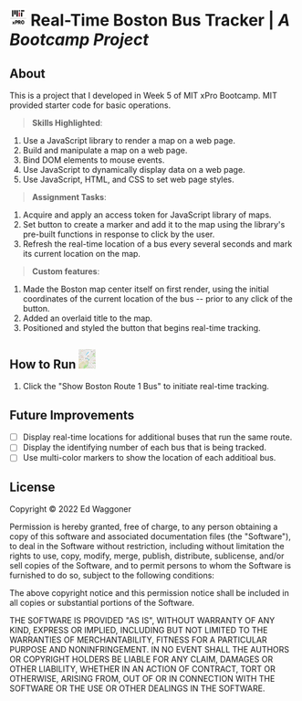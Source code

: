# <img src='https://github.com/edwaggoner/real-time-bus-tracker/blob/main/MIT-xPRO-vertical-logo.png' alt='MIT xPro logo' width='30'> Real-Time Boston Bus Tracker | *A Bootcamp Project*

## About
This is a project that I developed in Week 5 of MIT xPro Bootcamp. MIT provided starter code for basic operations.

>**Skills Highlighted**:
1. Use a JavaScript library to render a map on a web page.
2. Build and manipulate a map on a web page.
3. Bind DOM elements to mouse events.
4. Use JavaScript to dynamically display data on a web page.
5. Use JavaScript, HTML, and CSS to set web page styles.

>**Assignment Tasks**:
1. Acquire and apply an access token for JavaScript library of maps.
2. Set button to create a marker and add it to the map using the library's pre-built functions in response to click by the user.
3. Refresh the real-time location of a bus every several seconds and mark its current location on the map.

>**Custom features**:
1. Made the Boston map center itself on first render, using the initial coordinates of the current location of the bus -- prior to any click of the button.
2. Added an overlaid title to the map.
3. Positioned and styled the button that begins real-time tracking.

## How to Run <img src='https://github.com/edwaggoner/real-time-bus-tracker/blob/main/Real-time-bus-tracker-logo2.png' alt='Bus Tracker logo' width='30'>
1. Click the "Show Boston Route 1 Bus" to initiate real-time tracking.

## Future Improvements
- [ ] Display real-time locations for additional buses that run the same route.
- [ ] Display the identifying number of each bus that is being tracked.
- [ ] Use multi-color markers to show the location of each additioal bus. 

## License

Copyright © 2022 Ed Waggoner

Permission is hereby granted, free of charge, to any person obtaining a copy
of this software and associated documentation files (the "Software"), to deal
in the Software without restriction, including without limitation the rights
to use, copy, modify, merge, publish, distribute, sublicense, and/or sell
copies of the Software, and to permit persons to whom the Software is
furnished to do so, subject to the following conditions:

The above copyright notice and this permission notice shall be included in all
copies or substantial portions of the Software.

THE SOFTWARE IS PROVIDED "AS IS", WITHOUT WARRANTY OF ANY KIND, EXPRESS OR
IMPLIED, INCLUDING BUT NOT LIMITED TO THE WARRANTIES OF MERCHANTABILITY,
FITNESS FOR A PARTICULAR PURPOSE AND NONINFRINGEMENT. IN NO EVENT SHALL THE
AUTHORS OR COPYRIGHT HOLDERS BE LIABLE FOR ANY CLAIM, DAMAGES OR OTHER
LIABILITY, WHETHER IN AN ACTION OF CONTRACT, TORT OR OTHERWISE, ARISING FROM,
OUT OF OR IN CONNECTION WITH THE SOFTWARE OR THE USE OR OTHER DEALINGS IN THE
SOFTWARE.
